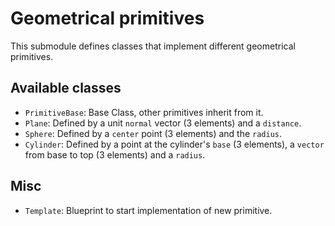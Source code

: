 # Geometrical primitives

 This submodule defines classes that implement different geometrical primitives.

 ## Available classes
 - `PrimitiveBase`: Base Class, other primitives inherit from it.
 - `Plane`: Defined by a unit `normal` vector (3 elements) and a `distance`.
 - `Sphere`: Defined by a `center` point (3 elements) and the `radius`.
 - `Cylinder`: Defined by a point at the cylinder's `base` (3 elements), a `vector` from base to top (3 elements) and a `radius`.

## Misc
- `Template`: Blueprint to start implementation of new primitive.
